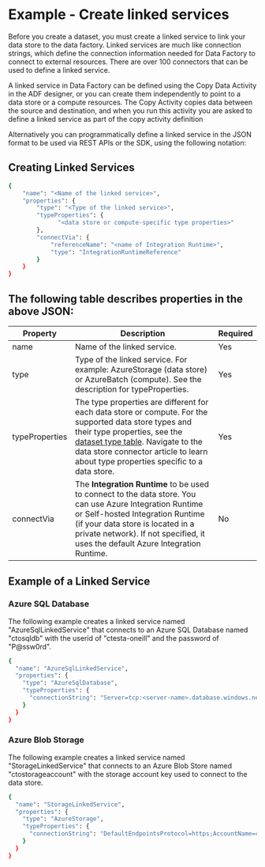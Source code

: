 # Example - Create linked services

Before you create a dataset, you must create a linked service to link your data store to the data factory. Linked services are much like connection strings, which define the connection information needed for Data Factory to connect to external resources. There are over 100 connectors that can be used to define a linked service.

A linked service in Data Factory can be defined using the Copy Data Activity in the ADF designer, or you can create them independently to point to a data store or a compute resources. The Copy Activity copies data between the source and destination, and when you run this activity you are asked to define a linked service as part of the copy activity definition

Alternatively you can programmatically define a linked service in the JSON format to be used via REST APIs or the SDK, using the following notation:

## Creating Linked Services

```bash
{
    "name": "<Name of the linked service>",
    "properties": {
        "type": "<Type of the linked service>",
        "typeProperties": {
              "<data store or compute-specific type properties>"
        },
        "connectVia": {
            "referenceName": "<name of Integration Runtime>",
            "type": "IntegrationRuntimeReference"
        }
    }
}
```
## The following table describes properties in the above JSON:

| Property         | Description                                                                                                                        | Required |
|------------------|------------------------------------------------------------------------------------------------------------------------------------|----------|
| name             | Name of the linked service.                                                                                                       | Yes      |
| type             | Type of the linked service. For example: AzureStorage (data store) or AzureBatch (compute). See the description for typeProperties. | Yes      |
| typeProperties   | The type properties are different for each data store or compute. For the supported data store types and their type properties, see the [dataset type table](#link-to-dataset-type-table). Navigate to the data store connector article to learn about type properties specific to a data store. | Yes      |
| connectVia       | The **Integration Runtime** to be used to connect to the data store. You can use Azure Integration Runtime or Self-hosted Integration Runtime (if your data store is located in a private network). If not specified, it uses the default Azure Integration Runtime. | No       |

## Example of a Linked Service
### Azure SQL Database

The following example creates a linked service named "AzureSqlLinkedService" that connects to an Azure SQL Database named "ctosqldb" with the userid of "ctesta-oneill" and the password of "P@ssw0rd".

```bash
{
  "name": "AzureSqlLinkedService",
  "properties": {
    "type": "AzureSqlDatabase",
    "typeProperties": {
      "connectionString": "Server=tcp:<server-name>.database.windows.net,1433;Database=ctosqldb;User ID=ctesta-oneill;Password=P@ssw0rd;Trusted_Connection=False;Encrypt=True;Connection Timeout=30"
    }
  }
}
```
### Azure Blob Storage

The following example creates a linked service named "StorageLinkedService" that connects to an Azure Blob Store named "ctostorageaccount" with the storage account key used to connect to the data store.
```bash
{
  "name": "StorageLinkedService",
  "properties": {
    "type": "AzureStorage",
    "typeProperties": {
      "connectionString": "DefaultEndpointsProtocol=https;AccountName=ctostorageaccount;AccountKey=<account-key>"
    }
  }
}
```